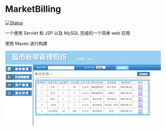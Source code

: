 # MarketBilling

[![Status](https://github.com/wingsjj/MarketBilling/workflows/Java%20CI%20with%20Maven/badge.svg)](https://github.com/wingsjj/MarketBilling/actions)

一个使用 Servlet 和 JSP 以及 MySQL 完成的一个简单 web 应用

使用 Maven 进行构建

![screenshot](./screenshot/screenshot.png)


